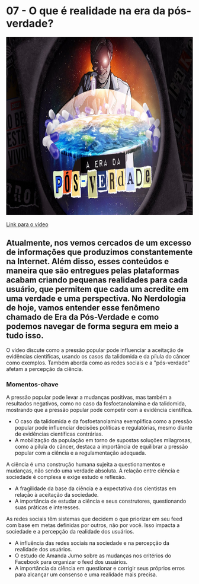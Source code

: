 # 07 - O que é realidade na era da pós-verdade?
<img src="../img/07.png/" width="854" height="480"/>

[Link para o vídeo](https://www.youtube.com/watch?v=usiYWIRFR7c&list=PLyRcl7Q37-DWw10DNuAR1GaCfkPpO1ndY&index=4&ab_channel=Nerdologia)


## Atualmente, nos vemos cercados de um excesso de informações que produzimos constantemente na Internet. Além disso, esses conteúdos e maneira que são entregues pelas plataformas acabam criando pequenas realidades para cada usuário, que permitem que cada um acredite em uma verdade e uma perspectiva. No Nerdologia de hoje, vamos entender esse fenômeno chamado de Era da Pós-Verdade e como podemos navegar de forma segura em meio a tudo isso.

O vídeo discute como a pressão popular pode influenciar a aceitação de evidências científicas, usando os casos da talidomida e da pílula do câncer como exemplos. Também aborda como as redes sociais e a "pós-verdade" afetam a percepção da ciência.

### Momentos-chave
A pressão popular pode levar a mudanças positivas, mas também a resultados negativos, como no caso da fosfoetanolamina e da talidomida, mostrando que a pressão popular pode competir com a evidência científica.
- O caso da talidomida e da fosfoetanolamina exemplifica como a pressão popular pode influenciar decisões políticas e regulatórias, mesmo diante de evidências científicas contrárias.
- A mobilização da população em torno de supostas soluções milagrosas, como a pílula do câncer, destaca a importância de equilibrar a pressão popular com a ciência e a regulamentação adequada.

A ciência é uma construção humana sujeita a questionamentos e mudanças, não sendo uma verdade absoluta. A relação entre ciência e sociedade é complexa e exige estudo e reflexão.
- A fragilidade da base da ciência e a expectativa dos cientistas em relação à aceitação da sociedade.
- A importância de estudar a ciência e seus construtores, questionando suas práticas e interesses.

As redes sociais têm sistemas que decidem o que priorizar em seu feed com base em metas definidas por outros, não por você. Isso impacta a sociedade e a percepção da realidade dos usuários.
- A influência das redes sociais na sociedade e na percepção da realidade dos usuários.
- O estudo de Amanda Jurno sobre as mudanças nos critérios do Facebook para organizar o feed dos usuários.
- A importância da ciência em questionar e corrigir seus próprios erros para alcançar um consenso e uma realidade mais precisa.
